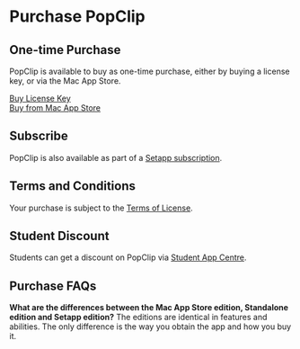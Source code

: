
# Purchase PopClip

## One-time Purchase

PopClip is available to buy as one-time purchase, either by buying a license
key, or via the Mac App Store.

<div class="container">
    <div class="box">
			<a href="#!" id="buy_license_link">Buy License Key</a>
		</div>
    <div class="box">
			<a href="https://apps.apple.com/app/popclip/id445189367?mt=12" id="buy_mas_link">Buy from Mac App Store</a>
		</div>
</div>

## Subscribe

PopClip is also available as part of a
[Setapp subscription](https://go.setapp.com/stp304?refAppId=159&refVendorId=92).

<setapp-custom-banner iconUrl="/icon512.png" appName="PopClip" appId="159" vendorId="92"></setapp-custom-banner>

## Terms and Conditions

Your purchase is subject to the [Terms of License](/terms).

## Student Discount

Students can get a discount on PopClip via
[Student App Centre](https://studentappcentre.com/app/popclip).

## Purchase FAQs

**What are the differences between the Mac App Store edition, Standalone edition
and Setapp edition?** The editions are identical in features and abilities. The
only difference is the way you obtain the app and how you buy it.

<script setup>
import { onMounted } from 'vue'
import { loadScript } from '/buy-src/loadScript.ts'
import { masInfo } from '/buy-src/appstore.ts'
import * as config from '/buy-src/config.json'

onMounted(async () => {
	loadScript("/external-js/setapp.js");

  // only call paddle setup when script is first loaded, not on subsequent navigations
	if (await loadScript("/external-js/paddle.js")) {
		Paddle.Setup({ vendor: config.paddle.vendorId, eventCallback: function(args) {
			console.log("Paddle event", args);
		}});
	}

	function openCheckout() {
		console.log("openCheckout");
		Paddle.Checkout.open({ product: config.paddle.productId });
	}

	const buyLink = document.getElementById('buy_license_link');
	const masLink = document.getElementById('buy_mas_link');

	buyLink.addEventListener('click', openCheckout);

	Paddle.Product.Prices(config.paddle.productId, function(prices) {
		console.log(prices);
		let price = prices.price.gross;
		if (price.endsWith('.00')) {
			price = price.substring(0, price.length - 3);
		}
		if(prices.country === 'CN') {
			buyLink.textContent = 'Buy License Key (¥89)';
			buyLink.href = 'https://store.lizhi.io/site/products/id/612?cid=pchuiuf8';
			buyLink.removeEventListener('click', openCheckout);
		} else {
			buyLink.textContent = `Buy License Key (${price})`;
		}

		const info = masInfo(config.appstore.appId, prices.country);
		console.log(info);
		masLink.href = info.url;
	});
});
</script>
